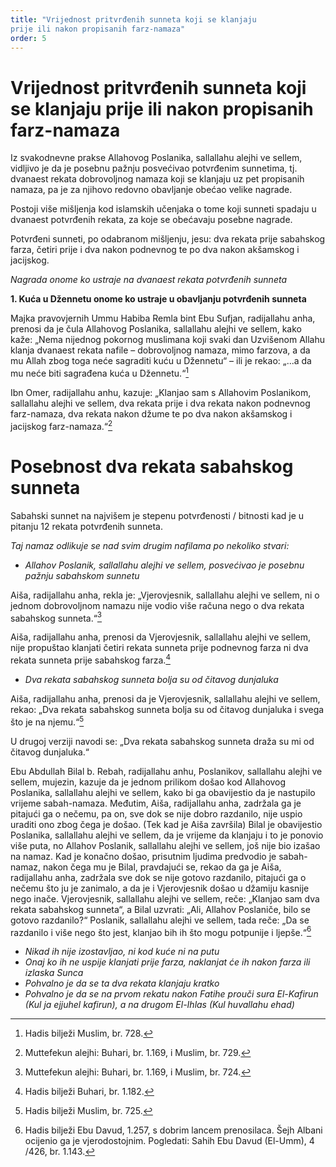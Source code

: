 ```yaml
---
title: "Vrijednost pritvrđenih sunneta koji se klanjaju 
prije ili nakon propisanih farz-namaza"
order: 5
---
```


# Vrijednost pritvrđenih sunneta koji se klanjaju prije ili nakon propisanih farz-namaza  

Iz svakodnevne prakse Allahovog Poslanika, sallallahu alejhi ve sellem, vidljivo je da je posebnu pažnju posvećivao 
potvrđenim sunnetima, tj. dvanaest rekata dobrovoljnog 
namaza koji se klanjaju uz pet propisanih namaza, pa je za 
njihovo redovno obavljanje obećao velike nagrade.  

Postoji više mišljenja kod islamskih učenjaka o tome koji sunneti spadaju u dvanaest potvrđenih rekata, za koje se obećavaju posebne nagrade.  

Potvrđeni sunneti, po odabranom mišljenju, jesu: dva rekata 
prije sabahskog farza, četiri prije i dva nakon podnevnog te po 
dva nakon akšamskog i jacijskog.  

*Nagrada onome ko ustraje na dvanaest rekata potvrđenih sunneta*  

**1. Kuća u Džennetu onome ko ustraje u obavljanju potvrđenih sunneta**  

Majka pravovjernih Ummu Habiba Remla bint Ebu Sufjan, 
radijallahu anha, prenosi da je čula Allahovog Poslanika, sallallahu alejhi ve sellem, kako kaže: „Nema nijednog pokornog 
muslimana koji svaki dan Uzvišenom Allahu klanja dvanaest rekata nafile – dobrovoljnog namaza, mimo farzova, a da mu 
Allah zbog toga neće sagraditi kuću u Džennetu“ – ili je rekao: 
„...a da mu neće biti sagrađena kuća u Džennetu.“[^1]  

Ibn Omer, radijallahu anhu, kazuje: „Klanjao sam s Allahovim Poslanikom, sallallahu alejhi ve sellem, dva rekata prije 
i dva rekata nakon podnevnog farz-namaza, dva rekata nakon 
džume te po dva nakon akšamskog i jacijskog farz-namaza.“[^2]  

# Posebnost dva rekata sabahskog sunneta  

Sabahski sunnet na najvišem je stepenu potvrđenosti / bitnosti kad je u pitanju 12 rekata potvrđenih sunneta.  

*Taj namaz odlikuje se nad svim drugim nafilama po nekoliko 
stvari:*  

- *Allahov Poslanik, sallallahu alejhi ve sellem, posvećivao je 
posebnu pažnju sabahskom sunnetu*  

Aiša, radijallahu anha, rekla je: „Vjerovjesnik, sallallahu alejhi 
ve sellem, ni o jednom dobrovoljnom namazu nije vodio više 
računa nego o dva rekata sabahskog sunneta.“[^3]  

Aiša, radijallahu anha, prenosi da Vjerovjesnik, sallallahu alejhi ve sellem, nije propuštao klanjati četiri rekata sunneta prije 
podnevnog farza ni dva rekata sunneta prije sabahskog farza.[^4]  

- *Dva rekata sabahskog sunneta bolja su od čitavog 
dunjaluka*  

Aiša, radijallahu anha, prenosi da je Vjerovjesnik, sallallahu 
alejhi ve sellem, rekao: „Dva rekata sabahskog sunneta bolja su od čitavog dunjaluka i svega što je na njemu.“[^5]  

U drugoj verziji navodi se: „Dva rekata sabahskog sunneta 
draža su mi od čitavog dunjaluka.“  

Ebu Abdullah Bilal b. Rebah, radijallahu anhu, Poslanikov, 
sallallahu alejhi ve sellem, mujezin, kazuje da je jednom prilikom došao kod Allahovog Poslanika, sallallahu alejhi ve sellem, 
kako bi ga obavijestio da je nastupilo vrijeme sabah-namaza. 
Međutim, Aiša, radijallahu anha, zadržala ga je pitajući ga o 
nečemu, pa on, sve dok se nije dobro razdanilo, nije uspio uraditi ono zbog čega je došao. (Tek kad je Aiša završila) Bilal je 
obavijestio Poslanika, sallallahu alejhi ve sellem, da je vrijeme 
da klanjaju i to je ponovio više puta, no Allahov Poslanik, 
sallallahu alejhi ve sellem, još nije bio izašao na namaz. Kad je 
konačno došao, prisutnim ljudima predvodio je sabah-namaz, 
nakon čega mu je Bilal, pravdajući se, rekao da ga je Aiša, 
radijallahu anha, zadržala sve dok se nije gotovo razdanilo, pitajući ga o nečemu što ju je zanimalo, a da je i Vjerovjesnik 
došao u džamiju kasnije nego inače. Vjerovjesnik, sallallahu 
alejhi ve sellem, reče: „Klanjao sam dva rekata sabahskog sunneta“, a Bilal uzvrati: „Ali, Allahov Poslaniče, bilo se gotovo 
razdanilo?“ Poslanik, sallallahu alejhi ve sellem, tada reče: „Da 
se razdanilo i više nego što jest, klanjao bih ih što mogu potpunije i ljepše.“[^6]  

- *Nikad ih nije izostavljao, ni kod kuće ni na putu*
- *Onaj ko ih ne uspije klanjati prije farza, naklanjat će ih nakon farza ili izlaska Sunca*
- *Pohvalno je da se ta dva rekata klanjaju kratko*
- *Pohvalno je da se na prvom rekatu nakon Fatihe prouči 
sura El-Kafirun (Kul ja ejjuhel kafirun), a na drugom El-Ihlas (Kul huvallahu ehad)*  









[^1]: Hadis bilježi Muslim, br. 728.
[^2]: Muttefekun alejhi: Buhari, br. 1.169, i Muslim, br. 729.
[^3]: Muttefekun alejhi: Buhari, br. 1.169, i Muslim, br. 724.
[^4]: Hadis bilježi Buhari, br. 1.182.
[^5]: Hadis bilježi Muslim, br. 725.
[^6]: Hadis bilježi Ebu Davud, 1.257, s dobrim lancem prenosilaca. Šejh Albani ocijenio ga je 
vjerodostojnim. Pogledati: Sahih Ebu Davud (El-Umm), 4 /426, br. 1.143.